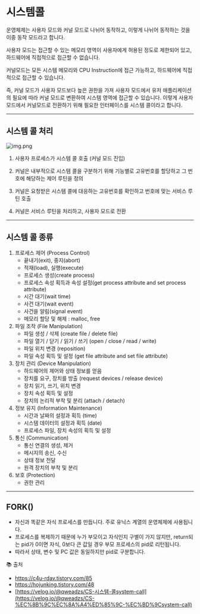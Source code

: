 # 시스템콜

운영체제는 사용자 모드와 커널 모드로 나뉘어 동작하고, 이렇게 나뉘어 동작하는 것을 이중 동작 모드라고 합니다. 

사용자 모드는 접근할 수 있는 메모리 영역이 사용자에게 허용된 정도로 제한되어 있고, 하드웨어에 직접적으로 접근할 수 없습니다. 

커널모드는 모든 시스템 메모리와 CPU Instruction에 접근 가능하고, 하드웨어에 직접적으로 접근할 수 있습니다. 

즉, 커널 모드가 사용자 모드보다 높은 권한을 가져 사용자 모드에서 유저 애플리케이션의 필요에 따라 커널 모드로 변환하여 시스템 영역에 접근할 수 있습니다. 이렇게 사용자 모드에서 커널모드로 전환하기 위해 필요한 인터페이스를 시스템 콜이라고 합니다. 

---

## 시스템 콜 처리

![img.png](img/ye_sysemCall.png)

1) 사용자 프로세스가 시스템 콜 호출 (커널 모드 진입)

2) 커널은 내부적으로 시스템 콜을 구분하기 위해 기능별로 고유번호를 할당하고 그 번호에 해당하는 제어 루틴을 정의

3) 커널은 요청받은 시스템 콜에 대응하는 고유번호를 확인하고 번호에 맞는 서비스 루틴 호출

4) 커널은 서비스 루틴을 처리하고, 사용자 모드로 전환

---

## 시스템 콜 종류

1. 프로세스 제어 (Process Control)
    - 끝내기(exit), 중지(abort)
    - 적재(load), 실행(execute)
    - 프로세스 생성(create process)
    - 프로세스 속성 획득과 속성 설정(get process attribute and set process attribute)
    - 시간 대기(wait time)
    - 사건 대기(wait event)
    - 사건을 알림(signal event)
    - 메모리 할당 및 해제 : malloc, free
2. 파일 조작 (File Manipulation)
    - 파일 생성 / 삭제 (create file / delete file)
    - 파일 열기 / 닫기 / 읽기 / 쓰기 (open / close / read / write)
    - 파일 위치 변경 (reposition)
    - 파일 속성 획득 및 설정 (get file attribute and set file attribute)
3. 장치 관리 (Device Manipulation)
    - 하드웨어의  제어와 상태 정보를 얻음
    - 장치를 요구, 장치를 방출 (request devices / release device)
    - 장치 읽기, 쓰기, 위치 변경
    - 장치 속성 획득 및 설정
    - 장치의 논리적 부착 및 분리 (attach / detach)
4. 정보 유지 (Information Maintenance)
    - 시간과 날짜의 설정과 획득 (time)
    - 시스템 데이터의 설정과 획득 (date)
    - 프로세스 파일, 장치 속성의 획득 및 설정
5. 통신 (Communication)
    - 통신 연결의 생성, 제거
    - 메시지의 송신, 수신
    - 상태 정보 전달
    - 원격 장치의 부착 및 분리
6. 보호 (Protection)
    - 권한 관리

---

## FORK()

- 자신과 똑같은 자식 프로세스를 만듭니다. 주로 유닉스 계열의 운영체제에 사용됩니다.
- 프로세스를 복제하기 때문에 누가 부모이고 자식인지 구별이 가지 않지만, return되는 pid가 0이면 자식, 0보다 큰 값일 경우 부모 프로세스의 pid로 리턴됩니다.
- 따라서 상태, 변수 및 PC 값은 동일하지만 pid로 구분합니다.

📚 출처

- https://c4u-rdav.tistory.com/85
- https://hojunking.tistory.com/48
- [https://velog.io/@qweadzs/CS-시스템-콜system-call](https://velog.io/@qweadzs/CS-%EC%8B%9C%EC%8A%A4%ED%85%9C-%EC%BD%9Csystem-call)
